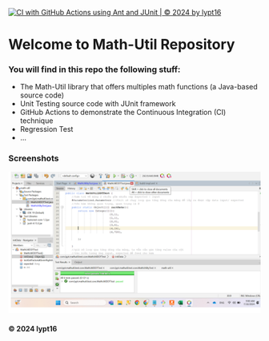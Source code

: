 [![CI with GitHub Actions using Ant and JUnit | © 2024 by lypt16](https://github.com/lypt16/math-util/actions/workflows/ci-junit.yml/badge.svg)](https://github.com/lypt16/math-util/actions/workflows/ci-junit.yml)

# Welcome to Math-Util Repository
### You will find in this repo the following stuff:
* The Math-Util library that offers multiples math functions (a Java-based source code)
* Unit Testing source code with JUnit framework
* GitHub Actions to demonstrate the Continuous Integration (CI) technique
* Regression Test
* ...

### Screenshots 
![DDT&TDD with JUnit](https://github.com/lypt16/math-util/blob/main/images/DDT%20with%20JUnit.png )

#### © 2024 lypt16
